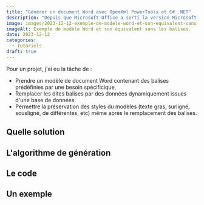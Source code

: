 ```yaml
---
title: "Générer un document Word avec OpemXml PowerTools et C# .NET"
description: "Depuis que Microsoft Office a sorti la version Microsoft Office 2007, les documents sont plus interopérables avec l’OpenDocument et surtout, il n’est pas nécessaire d’utiliser une librairie propriétaire pour éditer programmatiquement les documents .docx"
image: images/2023-12-12-exemple-de-modele-word-et-son-equivalent-sans-les-balises.jpg
imageAlt: Exemple de modèle Word et son équivalent sans les balises.
date: 2023-12-12
categories:
  - Tutoriels
draft: true
---
```


Pour un projet, j'ai eu la tâche de :

- Prendre un modèle de document Word contenant des balises prédéfinies par une besoin spécificique,
- Remplacer les dites balises par des données dynamiquement issues d'une base de données.
- Permettre la préservation des styles du modèles (texte gras, surligné, sousligné, de différentes, etc) même après le remplacement des balises.

## Quelle solution

## L'algorithme de génération

## Le code

## Un exemple
